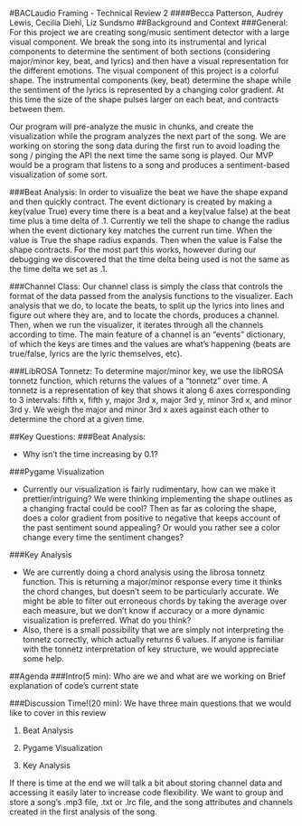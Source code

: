 #BACLaudio Framing - Technical Review 2
####Becca Patterson, Audrey Lewis, Cecilia Diehl, Liz Sundsmo
##Background and Context
###General:
For this project we are creating song/music sentiment detector with a large visual component. We break the song into its instrumental and lyrical components to determine the sentiment of both sections (considering major/minor key, beat, and lyrics) and then have a visual representation for the different emotions. The visual component of this project is a colorful shape. The instrumental components (key, beat) determine the shape while the sentiment of the lyrics is represented by a changing color gradient. At this time the size of the shape pulses larger on each beat, and contracts between them.

Our program will pre-analyze the music in chunks, and create the visualization while the program analyzes the next part of the song. We are working on storing the song data during the first run to avoid loading the song / pinging the API the next time the same song is played. Our MVP would be a program that listens to a song and produces a sentiment-based visualization of some sort.

###Beat Analysis:
In order to visualize the beat we have the shape expand and then quickly contract. The event dictionary is created by making a key(value True) every time there is a beat and a key(value false) at the beat time plus a time delta of .1. Currently we tell the shape to change the radius when the event dictionary key matches the current run time. When the value is True the shape radius expands. Then when the value is False the shape contracts. For the most part this works, however during our debugging we discovered that the time delta being used is not the same as the time delta we set as .1.   

###Channel Class:
Our channel class is simply the class that controls the format of the data passed from the analysis functions to the visualizer. Each analysis that we do, to locate the beats, to split up the lyrics into lines and figure out where they are, and to locate the chords, produces a channel. Then, when we run the visualizer, it iterates through all the channels according to time. The main feature of a channel is an “events” dictionary, of which the keys are times and the values are what’s happening (beats are true/false, lyrics are the lyric themselves, etc).

###LibROSA Tonnetz:
To determine major/minor key, we use the libROSA tonnetz function, which returns the values of a “tonnetz” over time. A tonnetz is a representation of key that shows it along 6 axes corresponding to 3 intervals: fifth x, fifth y, major 3rd x, major 3rd y, minor 3rd x, and minor 3rd y. We weigh the major and minor 3rd x axes against each other to determine the chord at a given time.

##Key Questions:
###Beat Analysis:
* Why isn’t the time increasing by 0.1?

###Pygame Visualization
* Currently our visualization is fairly rudimentary, how can we make it prettier/intriguing? We were thinking implementing the shape outlines as a changing fractal could be cool? Then as far as coloring the shape, does a color gradient from positive to negative that keeps account of the past sentiment sound appealing? Or would you rather see a color change every time the sentiment changes? 

###Key Analysis
* We are currently doing a chord analysis using the librosa tonnetz function. This is returning a major/minor response every time it thinks the chord changes, but doesn’t seem to be particularly accurate. We might be able to filter out erroneous chords by taking the average over each measure, but we don’t know if accuracy or a more dynamic visualization is preferred. What do you think?
* Also, there is a small possibility that we are simply not interpreting the tonnetz correctly, which actually returns 6 values. If anyone is familiar with the tonnetz interpretation of key structure, we would appreciate some help.

##Agenda
###Intro(5 min):
Who are we and what are we working on
Brief explanation of code’s current state

###Discussion Time!(20 min):
We have three main questions that we would like to cover in this review

1. Beat Analysis

2. Pygame Visualization

3. Key Analysis 

If there is time at the end we will talk a bit about storing channel data and accessing it easily later to increase code flexibility. We want to group and store a song’s .mp3 file, .txt or .lrc file, and the song attributes and channels created in the first analysis of the song.
